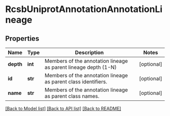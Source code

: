 # RcsbUniprotAnnotationAnnotationLineage

## Properties
Name | Type | Description | Notes
------------ | ------------- | ------------- | -------------
**depth** | **int** | Members of the annotation lineage as parent lineage depth (1-N) | [optional] 
**id** | **str** | Members of the annotation lineage as parent class identifiers. | [optional] 
**name** | **str** | Members of the annotation lineage as parent class names. | [optional] 

[[Back to Model list]](../README.md#documentation-for-models) [[Back to API list]](../README.md#documentation-for-api-endpoints) [[Back to README]](../README.md)

